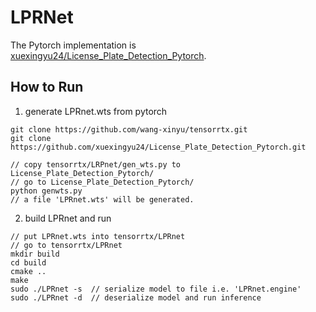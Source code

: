 # LPRNet

The Pytorch implementation is [xuexingyu24/License_Plate_Detection_Pytorch](https://github.com/xuexingyu24/License_Plate_Detection_Pytorch).

## How to Run

1. generate LPRnet.wts from pytorch

```
git clone https://github.com/wang-xinyu/tensorrtx.git
git clone https://github.com/xuexingyu24/License_Plate_Detection_Pytorch.git

// copy tensorrtx/LRPnet/gen_wts.py to License_Plate_Detection_Pytorch/
// go to License_Plate_Detection_Pytorch/
python genwts.py
// a file 'LPRnet.wts' will be generated.
```

2. build LPRnet and run

```
// put LPRnet.wts into tensorrtx/LPRnet
// go to tensorrtx/LPRnet
mkdir build
cd build
cmake ..
make
sudo ./LPRnet -s  // serialize model to file i.e. 'LPRnet.engine'
sudo ./LPRnet -d  // deserialize model and run inference
```

